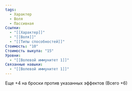 ```yaml
---
tags:
  - Характер
  - Воля
  - Пассивная
Ссылки:
  - "[[Характер]]"
  - "[[Воля]]"
  - "[[Типы способностей]]"
Стоимость: "10"
Стоимость выкупа: "15"
Уровни:
  - "[[Волевой иммунитет 1]]"
Связанные навыки:
  - "[[Волевой иммунитет 1]]"
---
```

Еще +4 на броски против указанных эффектов (Всего +6)